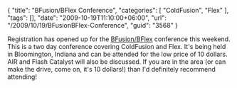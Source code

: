 {
	"title": "BFusion/BFlex Conference",
	"categories": [
		"ColdFusion",
		"Flex"
	],
	"tags": [],
	"date": "2009-10-19T11:10:00+06:00",
	"url": "/2009/10/19/BFusionBFlex-Conference",
	"guid": "3568"
}

Registration has opened up for the <a href="http://bflex.info/">BFusion/BFlex</a> conference this weekend. This is a two day conference covering ColdFusion and Flex. It's being held in Bloomington, Indiana and can be attended for the low price of 10 dollars. AIR and Flash Catalyst will also be discussed. If you are in the area (or can make the drive, come on, it's 10 dollars!) than I'd definitely recommend attending!
